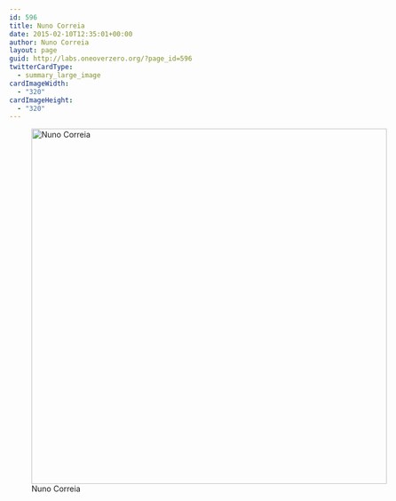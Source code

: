 ```yaml
---
id: 596
title: Nuno Correia
date: 2015-02-10T12:35:01+00:00
author: Nuno Correia
layout: page
guid: http://labs.oneoverzero.org/?page_id=596
twitterCardType:
  - summary_large_image
cardImageWidth:
  - "320"
cardImageHeight:
  - "320"
---
```

<figure id="attachment_600" style="width: 640px" class="wp-caption aligncenter"><img class="wp-image-600 size-large" src="http://labs.oneoverzero.org/wp-content/uploads/2015/02/nc-1024x1024.png" alt="Nuno Correia" width="640" height="640" srcset="http://labs.oneoverzero.org/wp-content/uploads/2015/02/nc.png 1024w, http://labs.oneoverzero.org/wp-content/uploads/2015/02/nc-150x150.png 150w, http://labs.oneoverzero.org/wp-content/uploads/2015/02/nc-300x300.png 300w, http://labs.oneoverzero.org/wp-content/uploads/2015/02/nc-280x280.png 280w" sizes="(max-width: 640px) 100vw, 640px" /><figcaption class="wp-caption-text">Nuno Correia</figcaption></figure> 

&nbsp;